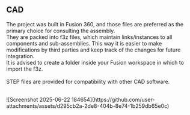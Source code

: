 ## CAD

The project was built in Fusion 360, and those files are preferred as the primary choice for consulting the assembly.  
They are packed into f3z files, which maintain links/instances to all components and sub-assemblies. This way it is easier to make modifications by third parties and keep track of the changes for future integration.  
It is advised to create a folder inside your Fusion workspace in which to import the f3z.  
<br>
STEP files are provided for compatibility with other CAD software. 

<br>
![Screenshot 2025-06-22 184654](https://github.com/user-attachments/assets/d295cb2a-2de8-404b-8e74-1b259db65e0c)
